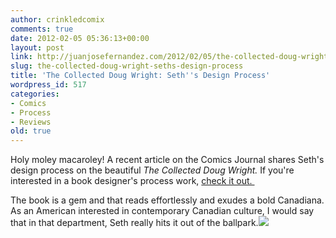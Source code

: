 ```yaml
---
author: crinkledcomix
comments: true
date: 2012-02-05 05:36:13+00:00
layout: post
link: http://juanjosefernandez.com/2012/02/05/the-collected-doug-wright-seths-design-process/
slug: the-collected-doug-wright-seths-design-process
title: 'The Collected Doug Wright: Seth''s Design Process'
wordpress_id: 517
categories:
- Comics
- Process
- Reviews
old: true
---
```


Holy moley macaroley! A recent article on the Comics Journal shares Seth's design process on the beautiful _The Collected Doug Wright._ If you're interested in a book designer's process work, [check it out. ](http://www.tcj.com/creating-a-personal-vernacular-canadian-design-style-the-collected-doug-wright/)

The book is a gem and that reads effortlessly and exudes a bold Canadiana. As an American interested in contemporary Canadian culture, I would say that in that department, Seth really hits it out of the ballpark.[![](http://fernandezjuanjose.files.wordpress.com/2012/02/p45.jpeg)](http://fernandezjuanjose.files.wordpress.com/2012/02/p45.jpeg)
